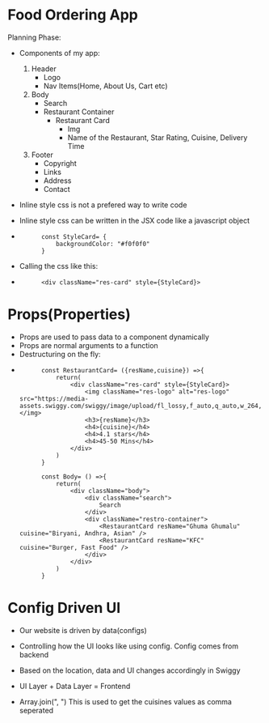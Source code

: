 # Food Ordering App
Planning Phase:

- Components of my app:
    1. Header
        - Logo
        - Nav Items(Home, About Us, Cart etc)
    2. Body
        - Search
        - Restaurant Container
            - Restaurant Card
                - Img
                - Name of the Restaurant, Star Rating, Cuisine, Delivery Time
    3. Footer
        - Copyright
        - Links
        - Address
        - Contact

- Inline style css is not a prefered way to write code
- Inline style css can be written in the JSX code like a javascript object
-           const StyleCard= {
                backgroundColor: "#f0f0f0"
            }
- Calling the css like this:
-           <div className="res-card" style={StyleCard}>

# Props(Properties)
- Props are used to pass data to a component dynamically
- Props are normal arguments to a function
- Destructuring on the fly:
-           const RestaurantCard= ({resName,cuisine}) =>{
                return(
                    <div className="res-card" style={StyleCard}>
                        <img className="res-logo" alt="res-logo" src="https://media-assets.swiggy.com/swiggy/image/upload/fl_lossy,f_auto,q_auto,w_264,h_288,c_fill/j88ngtan5pxib04das3y"></img>
                        <h3>{resName}</h3>
                        <h4>{cuisine}</h4>
                        <h4>4.1 stars</h4>
                        <h4>45-50 Mins</h4>
                    </div>
                )
            }

            const Body= () =>{
                return(
                    <div className="body">
                        <div className="search">
                            Search
                        </div>
                        <div className="restro-container">
                            <RestaurantCard resName="Ghuma Ghumalu" cuisine="Biryani, Andhra, Asian" />
                            <RestaurantCard resName="KFC" cuisine="Burger, Fast Food" />
                        </div>
                    </div>
                )
            }

# Config Driven UI
- Our website is driven by data(configs)
- Controlling how the UI looks like using config. Config comes from backend
- Based on the location, data and UI changes accordingly in Swiggy
- UI Layer + Data Layer = Frontend

- Array.join(", ")   This is used to get the cuisines values as comma seperated
